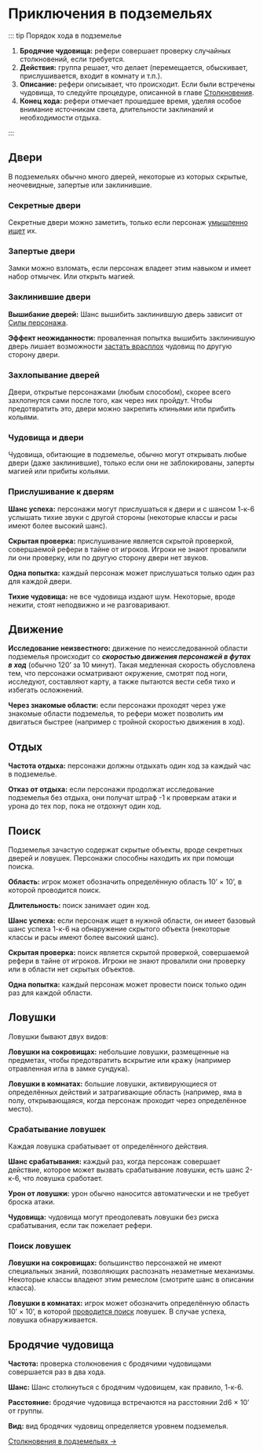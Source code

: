 # Приключения в подземельях

::: tip Порядок хода в подземелье

1. **Бродячие чудовища:** рефери совершает проверку случайных столкновений, если требуется.
2. **Действия:** группа решает, что делает (перемещается, обыскивает, прислушивается, входит в комнату и т.п.).
3. **Описание:** рефери описывает, что происходит. Если были встречены чудовища, то следуйте процедуре, описанной в главе [Столкновения](../encounters/encounters).
4. **Конец хода:** рефери отмечает прошедшее время, уделяя особое внимание источникам света, длительности заклинаний и необходимости отдыха.

:::

## Двери

В подземельях обычно много дверей, некоторые из которых скрытые, неочевидные, запертые или заклинившие.

### Секретные двери

Секретные двери можно заметить, только если персонаж [умышленно ищет](#поиск) их.

### Запертые двери

Замки можно взломать, если персонаж владеет этим навыком и имеет набор отмычек. Или открыть магией.

### Заклинившие двери

**Вышибание дверей:** Шанс вышибить заклинившую дверь зависит от [Силы персонажа](../../characters/player-characters/ability-scores#сила-сил).

**Эффект неожиданности:** проваленная попытка вышибить заклинившую дверь лишает возможности [застать врасплох](../encounters/encounters#эффект-неожиданности) чудовищ по другую сторону двери.

### Захлопывание дверей

Двери, открытые персонажами (любым способом), скорее всего захлопнутся сами после того, как через них пройдут. Чтобы предотвратить это, двери можно закрепить клиньями или прибить кольями.

### Чудовища и двери

Чудовища, обитающие в подземелье, обычно могут открывать любые двери (даже заклинившие), только если они не заблокированы, заперты магией или прибиты кольями.

### Прислушивание к дверям

**Шанс успеха:** персонажи могут прислушаться к двери и с шансом 1-к-6 услышать тихие звуки с другой стороны (некоторые классы и расы имеют более высокий шанс).

**Скрытая проверка:** прислушивание является скрытой проверкой, совершаемой рефери в тайне от игроков. Игроки не знают провалили ли они проверку, или по другую сторону двери нет звуков.

**Одна попытка:** каждый персонаж может прислушаться только один раз для каждой двери.

**Тихие чудовища:** не все чудовища издают шум. Некоторые, вроде нежити, стоят неподвижно и не разговаривают.

## Движение

**Исследование неизвестного:** движение по неисследованной области подземелья происходит со _**скоростью движения персонажей в футах в ход**_ (обычно 120’ за 10 минут). Такая медленная скорость обусловлена тем, что персонажи осматривают окружение, смотрят под ноги, исследуют, составляют карту, а также пытаются вести себя тихо и избегать осложнений.

**Через знакомые области:** если персонажи проходят через уже знакомые области подземелья, то рефери может позволить им двигаться быстрее (например с тройной скоростью движения в ход).

## Отдых

**Частота отдыха:** персонажи должны отдыхать один ход за каждый час в подземелье.

**Отказ от отдыха:** если персонажи продолжат исследование подземелья без отдыха, они получат штраф -1 к проверкам атаки и урона до тех пор, пока не отдохнут один ход.

## Поиск

Подземелья зачастую содержат скрытые объекты, вроде секретных дверей и ловушек. Персонажи способны находить их при помощи поиска.

**Область:** игрок может обозначить определённую область 10’ × 10’, в которой проводится поиск.

**Длительность:** поиск занимает один ход.

**Шанс успеха:** если персонаж ищет в нужной области, он имеет базовый шанс успеха 1-к-6 на обнаружение скрытого объекта (некоторые классы и расы имеют более высокий шанс).

**Скрытая проверка:** поиск является скрытой проверкой, совершаемой рефери в тайне от игроков. Игроки не знают провалили они проверку или в области нет скрытых объектов.

**Одна попытка:** каждый персонаж может провести поиск только один раз для каждой области.

## Ловушки

Ловушки бывают двух видов:

**Ловушки на сокровищах:** небольшие ловушки, размещенные на предметах, чтобы предотвратить вскрытие или кражу (например отравленная игла в замке сундука).

**Ловушки в комнатах:** большие ловушки, активирующиеся от определённых действий и затрагивающие область (например, яма в полу, открывающаяся, когда персонаж проходит через определённое место).

### Срабатывание ловушек

Каждая ловушка срабатывает от определённого действия.

**Шанс срабатывания:** каждый раз, когда персонаж совершает действие, которое может вызвать срабатывание ловушки, есть шанс 2-к-6, что ловушка сработает.

**Урон от ловушки:** урон обычно наносится автоматически и не требует броска атаки.

**Чудовища:** чудовища могут преодолевать ловушки без риска срабатывания, если так пожелает рефери.

### Поиск ловушек

**Ловушки на сокровищах:** большинство персонажей не имеют специальных знаний, позволяющих распознать незаметные механизмы. Некоторые классы владеют этим ремеслом (смотрите шанс в описании класса).

**Ловушки в комнатах:** игрок может обозначить определённую область 10’ × 10’, в которой [проводится поиск](#поиск) ловушек. В случае успеха, ловушка обнаруживается.

## Бродячие чудовища

**Частота:** проверка столкновения с бродячими чудовищами совершается раз в два хода.

**Шанс:** Шанс столкнуться с бродячим чудовищем, как правило, 1-к-6.

**Расстояние:** бродячие чудовища встречаются на расстоянии 2d6 × 10’ от группы.

**Вид:** вид бродячих чудовищ определяется уровнем подземелья.

[Столкновения в подземельях ->](../../monsters/encounter-tables/dungeons)
